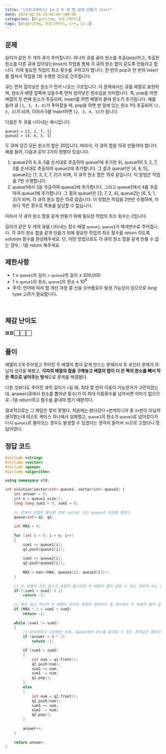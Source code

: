 ```yaml
---
title: "[프로그래머스] Lv.2 두 큐 합 같게 만들기 (C++)"
date: 2024-02-24 23:42:00 +09:00
categories: [Algorithm, 프로그래머스]
tags: [Algorithm, 프로그래머스, C++, Lv.2]
---
```

## **문제**
길이가 같은 두 개의 큐가 주어집니다. 하나의 큐를 골라 원소를 추출(pop)하고, 추출된 원소를 다른 큐에 집어넣는(insert) 작업을 통해 각 큐의 원소 합이 같도록 만들려고 합니다. 이때 필요한 작업의 최소 횟수를 구하고자 합니다. 한 번의 pop과 한 번의 insert를 합쳐서 작업을 1회 수행한 것으로 간주합니다.

큐는 먼저 집어넣은 원소가 먼저 나오는 구조입니다. 이 문제에서는 큐를 배열로 표현하며, 원소가 배열 앞쪽에 있을수록 먼저 집어넣은 원소임을 의미합니다. 즉, pop을 하면 배열의 첫 번째 원소가 추출되며, insert를 하면 배열의 끝에 원소가 추가됩니다. 예를 들어 큐 `[1, 2, 3, 4]`가 주어졌을 때, pop을 하면 맨 앞에 있는 원소 1이 추출되어 `[2, 3, 4]`가 되며, 이어서 5를 insert하면 `[2, 3, 4, 5]`가 됩니다.

다음은 두 큐를 나타내는 예시입니다.

```
queue1 = [3, 2, 7, 2]
queue2 = [4, 6, 5, 1]
```

두 큐에 담긴 모든 원소의 합은 30입니다. 따라서, 각 큐의 합을 15로 만들어야 합니다. 예를 들어, 다음과 같이 2가지 방법이 있습니다.

1. queue2의 4, 6, 5를 순서대로 추출하여 queue1에 추가한 뒤, queue1의 3, 2, 7, 2를 순서대로 추출하여 queue2에 추가합니다. 그 결과 queue1은 [4, 6, 5], queue2는 [1, 3, 2, 7, 2]가 되며, 각 큐의 원소 합은 15로 같습니다. 이 방법은 작업을 7번 수행합니다.
2. queue1에서 3을 추출하여 queue2에 추가합니다. 그리고 queue2에서 4를 추출하여 queue1에 추가합니다. 그 결과 queue1은 [2, 7, 2, 4], queue2는 [6, 5, 1, 3]가 되며, 각 큐의 원소 합은 15로 같습니다. 이 방법은 작업을 2번만 수행하며, 이보다 적은 횟수로 목표를 달성할 수 없습니다.

따라서 각 큐의 원소 합을 같게 만들기 위해 필요한 작업의 최소 횟수는 2입니다.

길이가 같은 두 개의 큐를 나타내는 정수 배열 `queue1`, `queue2`가 매개변수로 주어집니다. 각 큐의 원소 합을 같게 만들기 위해 필요한 작업의 최소 횟수를 return 하도록 solution 함수를 완성해주세요. 단, 어떤 방법으로도 각 큐의 원소 합을 같게 만들 수 없는 경우, -1을 return 해주세요.
<br>

## **제한사항**
- 1 ≤ `queue1`의 길이 = `queue2`의 길이 ≤ 300,000
- 1 ≤ `queue1`의 원소, `queue2`의 원소 ≤ 10<sup>9</sup>
- 주의: 언어에 따라 합 계산 과정 중 산술 오버플로우 발생 가능성이 있으므로 long type 고려가 필요합니다.
<br>

## **체감 난이도**
🟩🟩⬜⬜⬜
<br>

## **풀이**
배열이 2개 주어졌고 주어진 두 배열의 합이 같게 만드는 문제라서 투 포인터 문제가 아닐까 생각을 해봤고, **각자의 배열의 합을 구해놓고 배열의 합이 더 큰 쪽의 원소를 빼서 작은 쪽으로 넣어주는 방식**으로 문제를 해결했다.

다른 것보다도 주어진 큐의 길이가 `n`일 때, 최대 몇 번의 이동이 가능한가가 고민이었는데, answer(큐에서 원소를 뽑아낸 횟수)가 이 최대 이동횟수를 넘어서면 의미가 없으므로 -1을 return하고 함수를 끝내야 했기 때문이다.

결과적으로는 그 해답은 찾지 못했다. 처음에는 왔다갔다 `n`번씩이니까 총 `2n`번이 아닐까 생각했는데 테스트 케이스 하나에서 실패했고, `queue1`의 원소가 `queue2`로 넘어갔다가 다시 `queue1`로 돌아오는 경우도 발생할 수 있겠다는 생각이 들어서 `3n`으로 고쳤더니 정답이었다.
<br>

## **정답 코드**
```c++
#include <string>
#include <vector>
#include <queue>
#include <algorithm>

using namespace std;

int solution(vector<int> queue1, vector<int> queue2) {
    int answer = 0;
    int n = queue1.size();
    long long sum1 = 0, sum2 = 0;
    
    // 문제의 원활한 풀이를 위해 vector 대신 queue로 문제를 풀었다.
    queue<int> q1, q2;
    
    int MAX = 0;
    
    for (int i = 0; i < n; i++)
    {
        sum1 += queue1[i];
        q1.push(queue1[i]);
        
        sum2 += queue2[i];
        q2.push(queue2[i]);
        
        MAX = max({MAX, queue1[i], queue2[i]});
    }
    
    // 두 배열이 가진 원소의 총합이 홀수라면 두 배열의 합이 같을 수 있는 경우의 수는 없다.
    if ((sum1 + sum2) % 2)
        return -1;
    
    // 특정 원소 하나가 두 배열의 원소의 총합의 절반보다 클 경우에도 두 배열의 합이 같을 수 없다.
    if (MAX * 2 > sum1 + sum2)
        return -1;
    
    while (sum1 != sum2)
    {
        // 마지막까지 고민했던 부분, queue에서 원소를 움직일 수 있는 최댓값은 얼마인가
        if (answer > n * 3)
            return -1;

        if (sum1 > sum2)
        {
            int num = q1.front();
            q2.push(num);
            sum2 += num;
            sum1 -= num;
            q1.pop();
        }
        else
        {
            int num = q2.front();
            q1.push(num);
            sum1 += num;
            sum2 -= num;
            q2.pop();
        }
        
        answer++;
    }
    
    return answer;
}
```